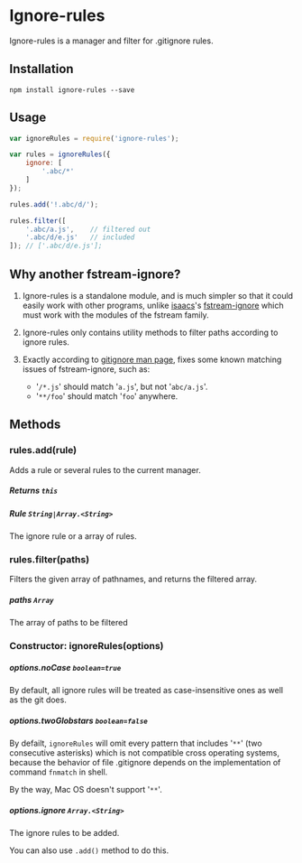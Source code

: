 # Ignore-rules

Ignore-rules is a manager and filter for .gitignore rules.

## Installation

	npm install ignore-rules --save
	
## Usage

```js
var ignoreRules = require('ignore-rules');

var rules = ignoreRules({
	ignore: [
		'.abc/*'
	]
});

rules.add('!.abc/d/');

rules.filter([
	'.abc/a.js', 	// filtered out
	'.abc/d/e.js' 	// included
]); // ['.abc/d/e.js'];
```

## Why another fstream-ignore?

1. Ignore-rules is a standalone module, and is much simpler so that it could easily work with other programs, unlike [isaacs](https://npmjs.org/~isaacs)'s [fstream-ignore](https://npmjs.org/package/fstream-ignore) which must work with the modules of the fstream family.

2. Ignore-rules only contains utility methods to filter paths according to ignore rules.

3. Exactly according to [gitignore man page](http://git-scm.com/docs/gitignore), fixes some known matching issues of fstream-ignore, such as:
	- '`/*.js`' should match '`a.js`', but not '`abc/a.js`'.
	- '`**/foo`' should match '`foo`' anywhere.




## Methods

### rules.add(rule)

Adds a rule or several rules to the current manager.

##### Returns `this`

##### Rule `String|Array.<String>`

The ignore rule or a array of rules.

### rules.filter(paths)

Filters the given array of pathnames, and returns the filtered array.

##### paths `Array`

The array of paths to be filtered

### Constructor: ignoreRules(options)

##### options.noCase `boolean=true`

By default, all ignore rules will be treated as case-insensitive ones as well as the git does. 

##### options.twoGlobstars `boolean=false`

By defailt, `ignoreRules` will omit every pattern that includes '`**`' (two consecutive asterisks) which is not compatible cross operating systems, because the behavior of file .gitignore depends on the implementation of command `fnmatch` in shell.

By the way, Mac OS doesn't support '`**`'.

##### options.ignore `Array.<String>`

The ignore rules to be added.

You can also use `.add()` method to do this.

